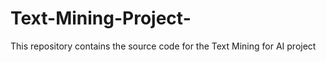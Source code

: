 # Text-Mining-Project-
This repository contains the source code for the Text Mining for AI project 

